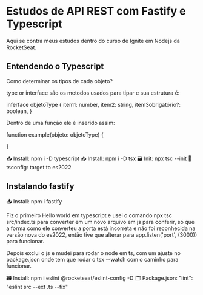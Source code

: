 # Estudos de API REST com Fastify e Typescript

Aqui se contra meus estudos dentro do curso de Ignite em Nodejs da RocketSeat.

## Entendendo o Typescript

Como determinar os tipos de cada objeto?

type or interface são os metodos usados para tipar e sua estrutura é:

inferface objetoType {
item1: number,
item2: string,
item3obrigatório?: boolean,
}

Dentro de uma função ele é inserido assim:

function example(objeto: objetoType) {

}

📥 Install: npm i -D typescript
📥 Install: npm i -D tsx
🗃️ Init: npx tsc --init
🔁 tsconfig: target to es2022

## Instalando fastify

📥 Install: npm i fastify

Fiz o primeiro Hello world em typescript e usei o comando npx tsc src/index.ts para converter em um novo arquivo em js para conferir, só que a forma como ele converteu a porta está incorreta e não foi reconhecida na versão nova do es2022, então tive que alterar para app.listen('port', (3000)) para funcionar.

Depois exclui o js e mudei para rodar o node em ts, com um ajuste no package.json onde tem que rodar o tsx --watch com o caminho para funcionar.

🗃️ Install: npm i eslint @rocketseat/eslint-config -D
🗂️ Package.json: "lint": "eslint src --ext .ts --fix"
